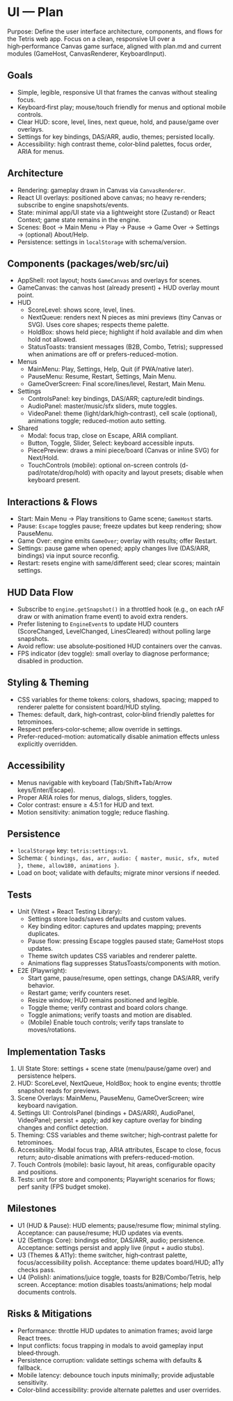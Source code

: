 # UI — Plan

Purpose: Define the user interface architecture, components, and flows for the Tetris web app. Focus on a clean, responsive UI over a high‑performance Canvas game surface, aligned with plan.md and current modules (GameHost, CanvasRenderer, KeyboardInput).

## Goals

- Simple, legible, responsive UI that frames the canvas without stealing focus.
- Keyboard‑first play; mouse/touch friendly for menus and optional mobile controls.
- Clear HUD: score, level, lines, next queue, hold, and pause/game over overlays.
- Settings for key bindings, DAS/ARR, audio, themes; persisted locally.
- Accessibility: high contrast theme, color‑blind palettes, focus order, ARIA for menus.

## Architecture

- Rendering: gameplay drawn in Canvas via `CanvasRenderer`.
- React UI overlays: positioned above canvas; no heavy re‑renders; subscribe to engine snapshots/events.
- State: minimal app/UI state via a lightweight store (Zustand) or React Context; game state remains in the engine.
- Scenes: Boot → Main Menu → Play → Pause → Game Over → Settings → (optional) About/Help.
- Persistence: settings in `localStorage` with schema/version.

## Components (packages/web/src/ui)

- AppShell: root layout; hosts `GameCanvas` and overlays for scenes.
- GameCanvas: the canvas host (already present) + HUD overlay mount point.
- HUD
  - ScoreLevel: shows score, level, lines.
  - NextQueue: renders next N pieces as mini previews (tiny Canvas or SVG). Uses core shapes; respects theme palette.
  - HoldBox: shows held piece; highlight if hold available and dim when hold not allowed.
  - StatusToasts: transient messages (B2B, Combo, Tetris); suppressed when animations are off or prefers-reduced-motion.
- Menus
  - MainMenu: Play, Settings, Help, Quit (if PWA/native later).
  - PauseMenu: Resume, Restart, Settings, Main Menu.
  - GameOverScreen: Final score/lines/level, Restart, Main Menu.
- Settings
  - ControlsPanel: key bindings, DAS/ARR; capture/edit bindings.
  - AudioPanel: master/music/sfx sliders, mute toggles.
  - VideoPanel: theme (light/dark/high‑contrast), cell scale (optional), animations toggle; reduced-motion auto setting.
- Shared
  - Modal: focus trap, close on Escape, ARIA compliant.
  - Button, Toggle, Slider, Select: keyboard accessible inputs.
  - PiecePreview: draws a mini piece/board (Canvas or inline SVG) for Next/Hold.
  - TouchControls (mobile): optional on-screen controls (d-pad/rotate/drop/hold) with opacity and layout presets; disable when keyboard present.

## Interactions & Flows

- Start: Main Menu → Play transitions to Game scene; `GameHost` starts.
- Pause: `Escape` toggles pause; freeze updates but keep rendering; show PauseMenu.
- Game Over: engine emits `GameOver`; overlay with results; offer Restart.
- Settings: pause game when opened; apply changes live (DAS/ARR, bindings) via input source reconfig.
- Restart: resets engine with same/different seed; clear scores; maintain settings.

## HUD Data Flow

- Subscribe to `engine.getSnapshot()` in a throttled hook (e.g., on each rAF draw or with animation frame event) to avoid extra renders.
- Prefer listening to `EngineEvent`s to update HUD counters (ScoreChanged, LevelChanged, LinesCleared) without polling large snapshots.
- Avoid reflow: use absolute‑positioned HUD containers over the canvas.
 - FPS indicator (dev toggle): small overlay to diagnose performance; disabled in production.

## Styling & Theming

- CSS variables for theme tokens: colors, shadows, spacing; mapped to renderer palette for consistent board/HUD styling.
- Themes: default, dark, high‑contrast, color‑blind friendly palettes for tetrominoes.
- Respect prefers‑color‑scheme; allow override in settings.
- Prefer-reduced-motion: automatically disable animation effects unless explicitly overridden.

## Accessibility

- Menus navigable with keyboard (Tab/Shift+Tab/Arrow keys/Enter/Escape).
- Proper ARIA roles for menus, dialogs, sliders, toggles.
- Color contrast: ensure ≥ 4.5:1 for HUD and text.
- Motion sensitivity: animation toggle; reduce flashing.

## Persistence

- `localStorage` key: `tetris:settings:v1`.
- Schema: `{ bindings, das, arr, audio: { master, music, sfx, muted }, theme, allow180, animations }`.
- Load on boot; validate with defaults; migrate minor versions if needed.

## Tests

- Unit (Vitest + React Testing Library):
  - Settings store loads/saves defaults and custom values.
  - Key binding editor: captures and updates mapping; prevents duplicates.
  - Pause flow: pressing Escape toggles paused state; GameHost stops updates.
  - Theme switch updates CSS variables and renderer palette.
  - Animations flag suppresses StatusToasts/components with motion.
- E2E (Playwright):
  - Start game, pause/resume, open settings, change DAS/ARR, verify behavior.
  - Restart game; verify counters reset.
  - Resize window; HUD remains positioned and legible.
  - Toggle theme; verify contrast and board colors change.
  - Toggle animations; verify toasts and motion are disabled.
  - (Mobile) Enable touch controls; verify taps translate to moves/rotations.

## Implementation Tasks

1) UI State Store: settings + scene state (menu/pause/game over) and persistence helpers.
2) HUD: ScoreLevel, NextQueue, HoldBox; hook to engine events; throttle snapshot reads for previews.
3) Scene Overlays: MainMenu, PauseMenu, GameOverScreen; wire keyboard navigation.
4) Settings UI: ControlsPanel (bindings + DAS/ARR), AudioPanel, VideoPanel; persist + apply; add key capture overlay for binding changes and conflict detection.
5) Theming: CSS variables and theme switcher; high‑contrast palette for tetrominoes.
6) Accessibility: Modal focus trap, ARIA attributes, Escape to close, focus return; auto-disable animations with prefers-reduced-motion.
7) Touch Controls (mobile): basic layout, hit areas, configurable opacity and positions.
8) Tests: unit for store and components; Playwright scenarios for flows; perf sanity (FPS budget smoke).

## Milestones

- U1 (HUD & Pause): HUD elements; pause/resume flow; minimal styling. Acceptance: can pause/resume; HUD updates via events.
- U2 (Settings Core): bindings editor, DAS/ARR, audio; persistence. Acceptance: settings persist and apply live (input + audio stubs).
- U3 (Themes & A11y): theme switcher, high‑contrast palette, focus/accessibility polish. Acceptance: theme updates board/HUD; a11y checks pass.
- U4 (Polish): animations/juice toggle, toasts for B2B/Combo/Tetris, help screen. Acceptance: motion disables toasts/animations; help modal documents controls.

## Risks & Mitigations

- Performance: throttle HUD updates to animation frames; avoid large React trees.
- Input conflicts: focus trapping in modals to avoid gameplay input bleed‑through.
- Persistence corruption: validate settings schema with defaults & fallback.
 - Mobile latency: debounce touch inputs minimally; provide adjustable sensitivity.
 - Color-blind accessibility: provide alternate palettes and user overrides.
